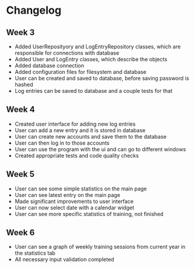 # Changelog

## Week 3
- Added UserReposityory and LogEntryRepository classes, which are responsible for connections with database
- Added User and LogEntry classes, which describe the objects
- Added database connection
- Added configuration files for filesystem and database
- User can be created and saved to database, before saving password is hashed
- Log entries can be saved to database and a couple tests for that


## Week 4
- Created user interface for adding new log entries
- User can add a new entry and it is stored in database
- User can create new accounts and save them to the database
- User can then log in to those accounts
- User can use the program with the ui and can go to different windows
- Created appropriate tests and code quality checks

## Week 5
- User can see some simple statistics on the main page
- User can see latest entry on the main page
- Made significant improvements to user interface
- User can now select date with a calendar widget
- User can see more specific statistics of training, not finished

## Week 6
- User can see a graph of weekly training sessions from current year in the statistics tab
- All necessary input validation completed


